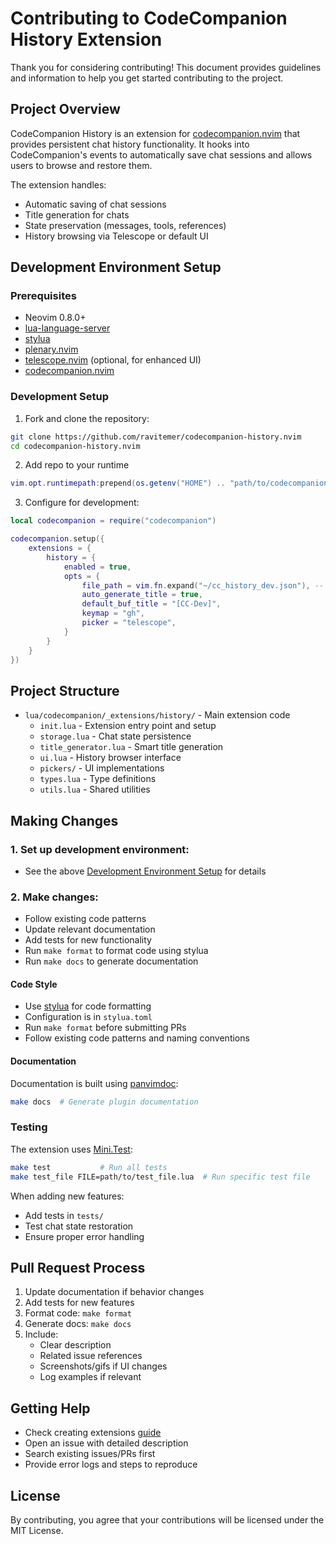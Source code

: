 # Contributing to CodeCompanion History Extension

Thank you for considering contributing! This document provides guidelines and information to help you get started contributing to the project.

## Project Overview

CodeCompanion History is an extension for [codecompanion.nvim](https://codecompanion.olimorris.dev/) that provides persistent chat history functionality. It hooks into CodeCompanion's events to automatically save chat sessions and allows users to browse and restore them.

The extension handles:
- Automatic saving of chat sessions
- Title generation for chats
- State preservation (messages, tools, references)
- History browsing via Telescope or default UI

## Development Environment Setup

### Prerequisites

- Neovim 0.8.0+
- [lua-language-server](https://github.com/LuaLS/lua-language-server)
- [stylua](https://github.com/JohnnyMorganz/StyLua)
- [plenary.nvim](https://github.com/nvim-lua/plenary.nvim)
- [telescope.nvim](https://github.com/nvim-telescope/telescope.nvim) (optional, for enhanced UI)
- [codecompanion.nvim](https://github.com/olimorris/codecompanion.nvim)

### Development Setup

1. Fork and clone the repository:
```bash
git clone https://github.com/ravitemer/codecompanion-history.nvim
cd codecompanion-history.nvim
```

2. Add repo to your runtime

```lua
vim.opt.runtimepath:prepend(os.getenv("HOME") .. "path/to/codecompanion-history.nvim")
```

3. Configure for development:
```lua
local codecompanion = require("codecompanion")

codecompanion.setup({
    extensions = {
        history = {
            enabled = true,
            opts = {
                file_path = vim.fn.expand("~/cc_history_dev.json"), -- Different path for development
                auto_generate_title = true,
                default_buf_title = "[CC-Dev]",
                keymap = "gh",
                picker = "telescope",
            }
        }
    }
})
```

## Project Structure

- `lua/codecompanion/_extensions/history/` - Main extension code
  - `init.lua` - Extension entry point and setup
  - `storage.lua` - Chat state persistence
  - `title_generator.lua` - Smart title generation
  - `ui.lua` - History browser interface
  - `pickers/` - UI implementations
  - `types.lua` - Type definitions
  - `utils.lua` - Shared utilities

## Making Changes

### 1. Set up development environment:
- See the above [Development Environment Setup](#development-environment-setup) for details

### 2. Make changes:
- Follow existing code patterns
- Update relevant documentation
- Add tests for new functionality
- Run `make format` to format code using stylua
- Run `make docs` to generate documentation

#### Code Style
- Use [stylua](https://github.com/JohnnyMorganz/StyLua) for code formatting
- Configuration is in `stylua.toml`
- Run `make format` before submitting PRs
- Follow existing code patterns and naming conventions

#### Documentation
Documentation is built using [panvimdoc](https://github.com/kdheepak/panvimdoc):

```bash
make docs  # Generate plugin documentation
```

### Testing

The extension uses [Mini.Test](https://github.com/echasnovski/mini.nvim/tree/main/lua/mini/test):

```bash
make test           # Run all tests
make test_file FILE=path/to/test_file.lua  # Run specific test file
```

When adding new features:
- Add tests in `tests/`
- Test chat state restoration
- Ensure proper error handling

## Pull Request Process

1. Update documentation if behavior changes
2. Add tests for new features
3. Format code: `make format`
4. Generate docs: `make docs`
5. Include:
   - Clear description
   - Related issue references
   - Screenshots/gifs if UI changes
   - Log examples if relevant


## Getting Help

- Check creating extensions [guide](https://codecompanion.olimorris.dev/extending/extensions.html)
- Open an issue with detailed description
- Search existing issues/PRs first
- Provide error logs and steps to reproduce

## License

By contributing, you agree that your contributions will be licensed under the MIT License.


